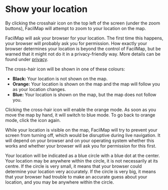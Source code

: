 <script setup lang="ts">
	import locateMp4 from "@source/users/locate/locate.mp4";
	import locateMobileMp4 from "@source/users/locate/locate-mobile.mp4";
</script>

# Show your location

By clicking the crosshair icon on the top left of the screen (under the zoom buttons), FacilMap will attempt to zoom to your location on the map.

FacilMap will ask your browser for your location. The first time this happens, your browser will probably ask you for permission. How exactly your browser determines your location is beyond the control of FacilMap, but be warned that it might not do it in a privacy-friendly way. More details can be found under [privacy](../privacy/#your-location).

The cross-hair icon will be shown in one of these colours:
* **Black:** Your location is not shown on the map.
* **Orange:** Your location is shown on the map and the map will follow you as your location changes.
* **Blue:** Your location is shown on the map, but the map does not follow you.

Clicking the cross-hair icon will enable the orange mode. As soon as you move the map by hand, it will switch to blue mode. To go back to orange mode, click the icon again.

While your location is visible on the map, FacilMap will try to prevent your screen from turning off, which would be disruptive during live navigation. It will depend on your browser and on your operating system whether this works and whether your browser will ask you for permission for this first.

Your location will be indicated as a blue circle with a blue dot at the center. Your location may be anywhere within the circle, it is not necessarily at its centre. If the circle is very small, it means that your browser could determine your location very accurately. If the circle is very big, it means that your browser had trouble to make an accurate guess about your location, and you may be anywhere within the circle.

<Screencast :desktop="locateMp4" :mobile="locateMobileMp4"></Screencast>